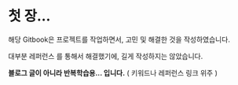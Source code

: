 # 첫 장...

해당 Gitbook은 프로젝트를 작업하면서, 고민 및 해결한 것을 작성하였습니다.

대부분 레퍼런스 를 통해서 해결했기에, 길게 작성하지는 않았습니다.

**블로그 글이 아니라  반복학습용... 입니다.** \( 키워드나 레퍼런스 링크 위주 \)



